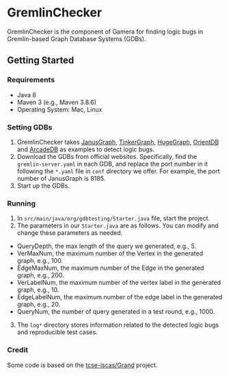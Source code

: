 # GremlinChecker

GremlinChecker is the component of Gamera for finding logic bugs in Gremlin-based Graph Database Systems (GDBs).

## Getting Started

### Requirements
- Java 8
- Maven 3 (e.g., Maven 3.8.6)
- Operating System: Mac, Linux

### Setting GDBs
1. GremlinChecker takes [JanusGraph](https://janusgraph.org), [TinkerGraph](https://github.com/tinkerpop/blueprints/wiki/tinkergraph), [HugeGraph](https://hugegraph.github.io/hugegraph-doc/), [OrientDB](http://orientdb.org/) and [ArcadeDB](https://arcadedb.com/) as examples to detect logic bugs.
2. Download the GDBs from official websites. Specifically, find the `gremlin-server.yaml` in each GDB, and replace the port number in it following the `*.yaml` file in `conf` directory we offer. For example, the port number of JanusGraph is 8185.
3. Start up the GDBs.

### Running
1. In `src/main/java/org/gdbtesting/Starter.java` file, start the project.
2. The parameters in our `Starter.java` are as follows. You can modify and change these parameters as needed.
- QueryDepth, the max length of the query we generated, e.g., 5.
- VerMaxNum, the maximum number of the Vertex in the generated graph, e.g., 100.
- EdgeMaxNum, the maximum number of the Edge in the generated graph, e.g., 200.
- VerLabelNum, the maximum number of the vertex label in the generated graph, e.g., 10.
- EdgeLabelNum, the maximum number of the edge label in the generated graph, e.g., 20.
- QueryNum, the number of query generated in a test round, e.g., 1000.
3. The `log*` directory stores information related to the detected logic bugs and reproducible test cases.

### Credit

Some code is based on the [tcse-iscas/Grand](https://github.com/tcse-iscas/Grand) project.
